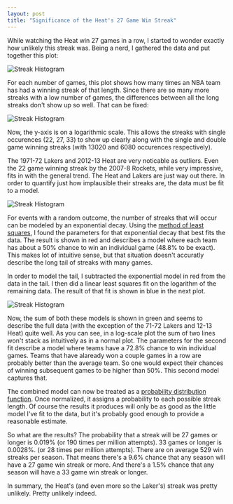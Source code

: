 ```yaml
---
layout: post
title: "Significance of the Heat's 27 Game Win Streak"
---
```


While watching the Heat win 27 games in a row, I started to wonder
exactly how unlikely this streak was. Being a nerd, I gathered the
data and put together this plot:

![Streak Histogram](http://dl.dropbox.com/u/7474408/histlin.png)

For each number of games, this plot shows how many times an NBA team
has had a winning streak of that length. Since there are so many more
streaks with a low number of games, the differences between all the
long streaks don't show up so well. That can be fixed:

![Streak Histogram](http://dl.dropbox.com/u/7474408/hist.png)

Now, the y-axis is on a logarithmic scale. This allows the streaks
with single occurences (22, 27, 33) to show up clearly along with the
single and double game winning streaks (with 13020 and 6080 occurences
respectively).

The 1971-72 Lakers and 2012-13 Heat are very noticable as
outliers. Even the 22 game winning streak by the 2007-8 Rockets, while
very impressive, fits in with the general trend. The Heat and Lakers
are just way out there. In order to quantify just how implausible
their streaks are, the data must be fit to a model.

![Streak Histogram](http://dl.dropbox.com/u/7474408/hist_expfit.png)

For events with a random outcome, the number of streaks that will
occur can be modeled by an exponential decay. Using the [method of
least squares](http://en.wikipedia.org/wiki/Least_squares), I found
the parameters for that exponential decay that best fits the data. The
result is shown in red and describes a model where each team has about
a 50% chance to win an individual game (48.8% to be exact). This makes
lot of intuitive sense, but that situation doesn't accuratly describe
the long tail of streaks with many games.

In order to model the tail, I subtracted the exponential model in red
from the data in the tail. I then did a linear least squares fit on
the logarithm of the remaining data. The result of that fit is shown
in blue in the next plot.

![Streak Histogram](http://dl.dropbox.com/u/7474408/hist_allfits.png)

Now, the sum of both these models is shown in green and seems to
describe the full data (with the exception of the 71-72 Lakers and
12-13 Heat) quite well. As you can see, in a log-scale plot the sum of
two lines won't stack as intuitively as in a normal plot. The
parameters for the second fit describe a model where teams have a
72.8% chance to win individual games. Teams that have alaready won a
couple games in a row are probably better than the average team. So
one would expect their chances of winning subsequent games to be
higher than 50%. This second model captures that.

The combined model can now be treated as a [probability distribution
function](http://en.wikipedia.org/wiki/Probability_distribution). Once
normalized, it assigns a probability to each possible streak
length. Of course the results it produces will only be as good as the
little model I've fit to the data, but it's probably good enough to
provide a reasonable estimate.

So what are the results? The probability that a streak will be 27
games or longer is 0.019% (or 190 times per million attempts). 33
games or longer is 0.0028%. (or 28 times per million attempts). There
are on average 529 win streaks per season. That means there's a 9.6%
chance that any season will have a 27 game win streak or more. And
there's a 1.5% chance that any season will have a 33 game win streak
or longer.

In summary, the Heat's (and even more so the Laker's) streak was
pretty unlikely. Pretty unlikely indeed.

